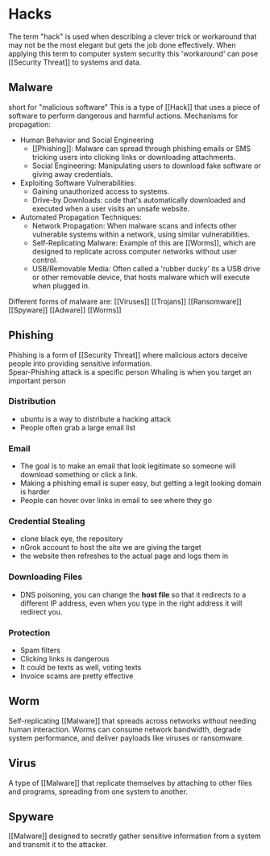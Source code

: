 # Hacks
The term "hack" is used when describing a clever trick or workaround that may not be the most elegant but gets the job done effectively.
When applying this term to computer system security this 'workaround' can pose [[Security Threat]] to systems and data.
## Malware
short for "malicious software"
This is a type of [[Hack]] that uses a piece of software to perform dangerous and harmful actions.
Mechanisms for propagation:
- Human Behavior and Social Engineering
	- [[Phishing]]: Malware can spread through phishing emails or SMS tricking users into clicking links or downloading attachments.
	- Social Engineering: Manipulating users to download fake software or giving away credentials.
- Exploiting Software Vulnerabilities:
	- Gaining unauthorized access to systems.
	- Drive-by Downloads: code that's automatically downloaded and executed when a user visits an unsafe website.
- Automated Propagation Techniques:
	- Network Propagation: When malware scans and infects other vulnerable systems within a network, using similar vulnerabilities.
	- Self-Replicating Malware: Example of this are [[Worms]], which are designed to replicate across computer networks without user control.
	- USB/Removable Media: Often called a 'rubber ducky' its a USB drive or other removable device, that hosts malware which will execute when plugged in.

Different forms of malware are:
[[Viruses]] 
[[Trojans]] 
[[Ransomware]]
[[Spyware]]
[[Adware]]
[[Worms]] 

## Phishing
Phishing is a form of [[Security Threat]] where malicious actors deceive people into providing sensitive information.  
Spear-Phishing attack is a specific person
Whaling is when you target an important person
### Distribution
- ubuntu is a way to distribute a hacking attack
- People often grab a large email list
### Email
- The goal is to make an email that look legitimate so someone will download something or click a link.
- Making a phishing email is super easy, but getting a legit looking domain is harder
- People can hover over links in email to see where they go
### Credential Stealing
- clone black eye, the repository
- nGrok account to host the site we are giving the target
- the website then refreshes to the actual page and logs them in
### Downloading Files
- DNS poisoning, you can change the **host file** so that it redirects to a different IP address, even when you type in the right address it will redirect you.
### Protection
- Spam filters
- Clicking links is dangerous
- It could be texts as well, voting texts
- Invoice scams are pretty effective
## Worm
Self-replicating [[Malware]] that spreads across networks without needing human interaction. Worms can consume network bandwidth, degrade system performance, and deliver payloads like viruses or ransomware.
## Virus
A type of [[Malware]] that replicate themselves by attaching to other files and programs, spreading from one system to another.
## Spyware
[[Malware]] designed to secretly gather sensitive information from a system and transmit it to the attacker.